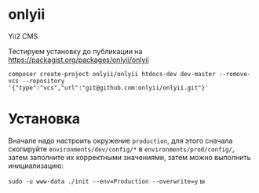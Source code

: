 # onlyii
Yii2 CMS

Тестируем установку до публикации на https://packagist.org/packages/onlyii/onlyii

`composer create-project onlyii/onlyii htdocs-dev dev-master --remove-vcs --repository '{"type":"vcs","url":"git@github.com:onlyii/onlyii.git"}'`

# Установка

Вначале надо настроить окружение `production`, для этого 
сначала скопируйте `environments/dev/config/*` в `environments/prod/config/`,
затем заполните их корректными значениями, затем можно выполнить инициализацию:

`sudo -u www-data ./init --env=Production --overwrite=y`
ы